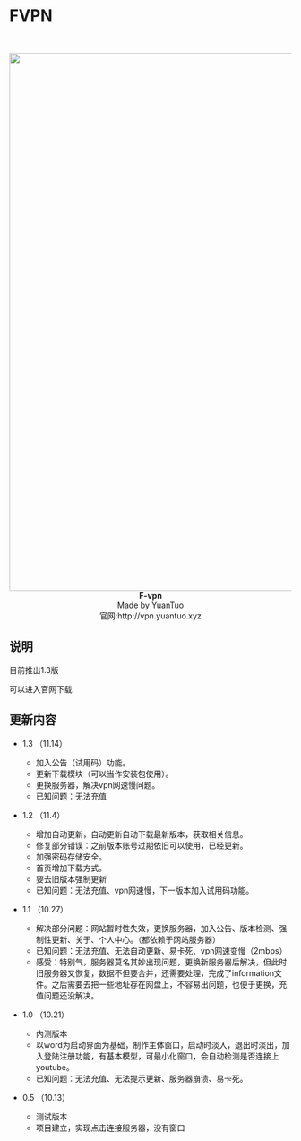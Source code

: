 # FVPN
<br>
<p align="center">
<a href="http://vpn.yuantuo666.top/setup.exe" target="_blank">
    <img width="960px" src="https://i.loli.net/2018/11/18/5bf129c71b1b6.jpg">
</a>
<b>F-vpn</b><br>Made by YuanTuo<br>官网:http://vpn.yuantuo.xyz
</p>

## 说明

目前推出1.3版

可以进入官网下载

## 更新内容

- 1.3 （11.14）
    - 加入公告（试用码）功能。
    - 更新下载模块（可以当作安装包使用）。
    - 更换服务器，解决vpn网速慢问题。
    - 已知问题：无法充值

- 1.2 （11.4）
    - 增加自动更新，自动更新自动下载最新版本，获取相关信息。
    - 修复部分错误：之前版本账号过期依旧可以使用，已经更新。
    - 加强密码存储安全。
    - 首页增加下载方式。
    - 要去旧版本强制更新
    - 已知问题：无法充值、vpn网速慢，下一版本加入试用码功能。

- 1.1 （10.27）
    - 解决部分问题：网站暂时性失效，更换服务器，加入公告、版本检测、强制性更新、关于、个人中心。（都依赖于网站服务器）
    - 已知问题：无法充值、无法自动更新、易卡死、vpn网速变慢（2mbps）
    - 感受：特别气，服务器莫名其妙出现问题，更换新服务器后解决，但此时旧服务器又恢复，数据不但要合并，还需要处理，完成了information文件。之后需要去把一些地址存在网盘上，不容易出问题，也便于更换，充值问题还没解决。

- 1.0 （10.21）
    - 内测版本
    - 以word为启动界面为基础，制作主体窗口，启动时淡入，退出时淡出，加入登陆注册功能，有基本模型，可最小化窗口，会自动检测是否连接上youtube。
    - 已知问题：无法充值、无法提示更新、服务器崩溃、易卡死。
    
- 0.5 （10.13）
    - 测试版本
    - 项目建立，实现点击连接服务器，没有窗口
